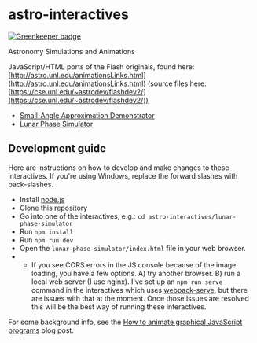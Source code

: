 # astro-interactives

[![Greenkeeper badge](https://badges.greenkeeper.io/ccnmtl/astro-interactives.svg)](https://greenkeeper.io/)

Astronomy Simulations and Animations

JavaScript/HTML ports of the Flash originals, found here: [http://astro.unl.edu/animationsLinks.html](http://astro.unl.edu/animationsLinks.html) (source files here: [https://cse.unl.edu/~astrodev/flashdev2/](https://cse.unl.edu/~astrodev/flashdev2/))

* [Small-Angle Approximation Demonstrator](https://ccnmtl.github.io/astro-interactives/small-angle-demo/)
* [Lunar Phase Simulator](https://ccnmtl.github.io/astro-interactives/lunar-phase-simulator/)

## Development guide

Here are instructions on how to develop and make changes to these interactives. If you're using Windows, replace the forward slashes with back-slashes.


* Install [node.js](https://nodejs.org/en/)
* Clone this repository
* Go into one of the interactives, e.g.: `cd astro-interactives/lunar-phase-simulator`
* Run `npm install`
* Run `npm run dev`
* Open the `lunar-phase-simulator/index.html` file in your web browser.
* * If you see CORS errors in the JS console because of the image loading, you have a few options. A) try another browser. B) run a local web server (I use nginx). I've set up an `npm run serve` command in the interactives which uses [webpack-serve](https://github.com/webpack-contrib/webpack-serve), but there are issues with that at the moment. Once those issues are resolved this will be the best way of running these interactives.

For some background info, see the [How to animate graphical JavaScript programs](https://compiled.ctl.columbia.edu/articles/how-to-animate-graphical-javascript-programs/) blog post.
